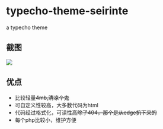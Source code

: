 # typecho-theme-seirinte
a typecho theme 
## 截图
![](https://cdn.jsdelivr.net/gh/adkinsm2020/typecho-theme-seirinte/screenshot.png)
## 优点
- 比较轻量~~4mb,清凉个鬼~~
- 可自定义性较高，大多数代码为html
- 代码经过格式化，可读性高~~除了404，那个是从edge扒下来的~~
- 每个php比较小，维护方便
